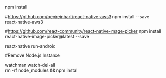 npm install  


#https://github.com/benjreinhart/react-native-aws3
npm install --save react-native-aws3

#https://github.com/react-community/react-native-image-picker
npm install react-native-image-picker@latest --save

react-native run-android 



#Remove Node.js Instance

watchman watch-del-all  
rm -rf node_modules && npm instal

